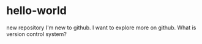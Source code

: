 # hello-world
new repository
I'm new to github. I want to explore more on github.
What is version control system?
